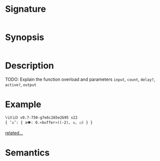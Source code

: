 # Signature
```vikid-signature
```

# Synopsis
```vikid-synopsis
```

# Description
TODO: Explain the function overload and parameters `input`, `count`, `delay?`, `active?`, `output`

# Example
```vikid-script
𝕍i𝕂i𝔻 v0.7-750-g7e6c265e2b95 s22
{ ‘⌂’: { a👁: 0.«buffer»((-2), ☒, ☑) } }
```


[related...](http://reactivex.io/documentation/operators/buffer.html)

# Semantics